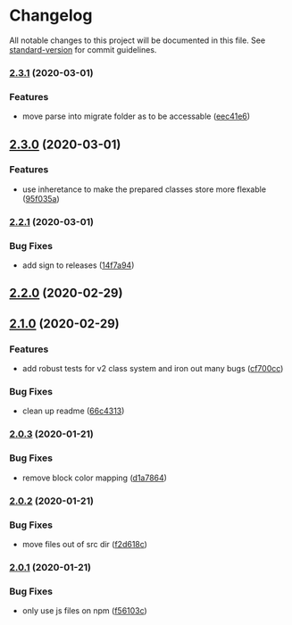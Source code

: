 # Changelog

All notable changes to this project will be documented in this file. See [standard-version](https://github.com/conventional-changelog/standard-version) for commit guidelines.

### [2.3.1](https://github.com/whsha/classes/compare/v2.3.0...v2.3.1) (2020-03-01)


### Features

* move parse into migrate folder as to be accessable ([eec41e6](https://github.com/whsha/classes/commit/eec41e6b173ceeba5105959a057890662ac9a5d2))

## [2.3.0](https://github.com/whsha/classes/compare/v2.2.1...v2.3.0) (2020-03-01)


### Features

* use inheretance to make the prepared classes store more flexable ([95f035a](https://github.com/whsha/classes/commit/95f035af2b871e12a49d82ee444b1a58557ff6c5))

### [2.2.1](https://github.com/whsha/classes/compare/v2.2.0...v2.2.1) (2020-03-01)


### Bug Fixes

* add sign to releases ([14f7a94](https://github.com/whsha/classes/commit/14f7a944c3591a15f038df59a59146104554e96b))

## [2.2.0](https://github.com/whsha/classes/compare/v2.1.0...v2.2.0) (2020-02-29)

## [2.1.0](https://github.com/whsha/classes/compare/v2.0.3...v2.1.0) (2020-02-29)


### Features

* add robust tests for v2 class system and iron out many bugs ([cf700cc](https://github.com/whsha/classes/commit/cf700cce3c95bcb670f42fd4606722b872e69672))


### Bug Fixes

* clean up readme ([66c4313](https://github.com/whsha/classes/commit/66c43131fd7c7c2fe73ee4b6b01de1f3a784e4b9))

### [2.0.3](https://github.com/whsha/classes/compare/v2.0.2...v2.0.3) (2020-01-21)


### Bug Fixes

* remove block color mapping ([d1a7864](https://github.com/whsha/classes/commit/d1a78646ce49fa0a89f6c42ff78796fc3dc6a576))

### [2.0.2](https://github.com/whsha/classes/compare/v2.0.1...v2.0.2) (2020-01-21)


### Bug Fixes

* move files out of src dir ([f2d618c](https://github.com/whsha/classes/commit/f2d618c4049d671162ccd636e8f6daf231eeb54d))

### [2.0.1](https://github.com/whsha/classes/compare/v2.0.0...v2.0.1) (2020-01-21)


### Bug Fixes

* only use js files on npm ([f56103c](https://github.com/whsha/classes/commit/f56103c76264e3fd33db045d8a6b06693b246713))

                                                                                                                                                                                                                                                                                                                                                                                                                                                                                                                                                                                                                                                                                                                                                                                                                                                                                                                                                                                                                                                                                                                                                                                                                                                                                                                                                                                                                                                                                                                                                                                                                                                                                                                                                                                                                                                   